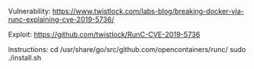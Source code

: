 Vulnerability:
https://www.twistlock.com/labs-blog/breaking-docker-via-runc-explaining-cve-2019-5736/

Exploit:
https://github.com/twistlock/RunC-CVE-2019-5736

Instructions:
cd /usr/share/go/src/github.com/opencontainers/runc/
sudo ./install.sh
